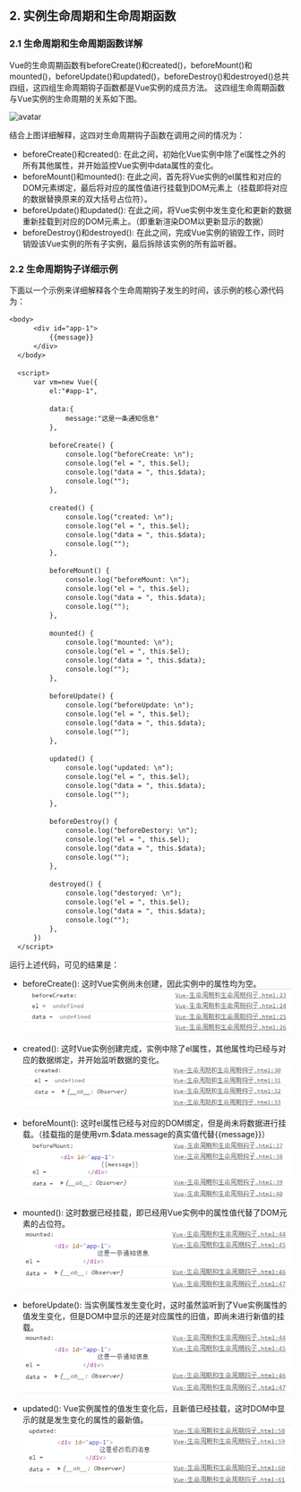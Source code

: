   ## 2. 实例生命周期和生命周期函数
  
  ### 2.1 生命周期和生命周期函数详解
  Vue的生命周期函数有beforeCreate()和created()，beforeMount()和mounted()，beforeUpdate()和updated()，beforeDestroy()和destroyed()总共四组，这四组生命周期钩子函数都是Vue实例的成员方法。
  这四组生命周期函数与Vue实例的生命周期的关系如下图。
  
  ![avatar](https://cn.vuejs.org/images/lifecycle.png)
  
  结合上图详细解释，这四对生命周期钩子函数在调用之间的情况为：
  + beforeCreate()和created(): 在此之间，初始化Vue实例中除了el属性之外的所有其他属性，并开始监控Vue实例中data属性的变化。
  + beforeMount()和mounted(): 在此之间，首先将Vue实例的el属性和对应的DOM元素绑定，最后将对应的属性值进行挂载到DOM元素上（挂载即将对应的数据替换原来的双大括号占位符）。
  + beforeUpdate()和updated(): 在此之间，将Vue实例中发生变化和更新的数据重新挂载到对应的DOM元素上。（即重新渲染DOM以更新显示的数据）
  + beforeDestroy()和destroyed(): 在此之间，完成Vue实例的销毁工作，同时销毁该Vue实例的所有子实例，最后拆除该实例的所有监听器。
  
  
  ### 2.2 生命周期钩子详细示例
  下面以一个示例来详细解释各个生命周期钩子发生的时间，该示例的核心源代码为：
  
  ```
  <body>
        <div id="app-1">
            {{message}}
        </div>
    </body>

    <script>
        var vm=new Vue({
            el:"#app-1",

            data:{
                message:"这是一条通知信息"
            },

            beforeCreate() {
                console.log("beforeCreate: \n");
                console.log("el = ", this.$el);
                console.log("data = ", this.$data);
                console.log("");
            },

            created() {
                console.log("created: \n");
                console.log("el = ", this.$el);
                console.log("data = ", this.$data);
                console.log("");
            },

            beforeMount() {
                console.log("beforeMount: \n");
                console.log("el = ", this.$el);
                console.log("data = ", this.$data);
                console.log("");
            },

            mounted() {
                console.log("mounted: \n");
                console.log("el = ", this.$el);
                console.log("data = ", this.$data);
                console.log("");
            },

            beforeUpdate() {
                console.log("beforeUpdate: \n");
                console.log("el = ", this.$el);
                console.log("data = ", this.$data);
                console.log("");
            },

            updated() {
                console.log("updated: \n");
                console.log("el = ", this.$el);
                console.log("data = ", this.$data);
                console.log("");
            },

            beforeDestroy() {
                console.log("beforeDestory: \n");
                console.log("el = ", this.$el);
                console.log("data = ", this.$data);
                console.log("");
            },

            destroyed() {
                console.log("destoryed: \n");
                console.log("el = ", this.$el);
                console.log("data = ", this.$data);
                console.log("");
            },
        })
    </script>
  ```
  
  运行上述代码，可见的结果是：
  
  + beforeCreate(): 这时Vue实例尚未创建，因此实例中的属性均为空。
  ![avatar](https://raw.githubusercontent.com/Happyxianyueveryday/vue-learning/master/Part%202%EF%BC%9AVue%E5%AE%9E%E4%BE%8B/2.%20%E5%AE%9E%E4%BE%8B%E7%94%9F%E5%91%BD%E5%91%A8%E6%9C%9F%E4%B8%8E%E7%94%9F%E5%91%BD%E5%91%A8%E6%9C%9F%E5%87%BD%E6%95%B0/%E6%88%AA%E5%9B%BE%E6%96%87%E4%BB%B6/QQ%E6%88%AA%E5%9B%BE20190719234022.png)
  
  + created(): 这时Vue实例创建完成，实例中除了el属性，其他属性均已经与对应的数据绑定，并开始监听数据的变化。
  ![avatar](https://raw.githubusercontent.com/Happyxianyueveryday/vue-learning/master/Part%202%EF%BC%9AVue%E5%AE%9E%E4%BE%8B/2.%20%E5%AE%9E%E4%BE%8B%E7%94%9F%E5%91%BD%E5%91%A8%E6%9C%9F%E4%B8%8E%E7%94%9F%E5%91%BD%E5%91%A8%E6%9C%9F%E5%87%BD%E6%95%B0/%E6%88%AA%E5%9B%BE%E6%96%87%E4%BB%B6/QQ%E6%88%AA%E5%9B%BE20190719234034.png)
  
  + beforeMount(): 这时el属性已经与对应的DOM绑定，但是尚未将数据进行挂载。（挂载指的是使用vm.$data.message的真实值代替{{message}}）
  ![avatar](https://raw.githubusercontent.com/Happyxianyueveryday/vue-learning/master/Part%202%EF%BC%9AVue%E5%AE%9E%E4%BE%8B/2.%20%E5%AE%9E%E4%BE%8B%E7%94%9F%E5%91%BD%E5%91%A8%E6%9C%9F%E4%B8%8E%E7%94%9F%E5%91%BD%E5%91%A8%E6%9C%9F%E5%87%BD%E6%95%B0/%E6%88%AA%E5%9B%BE%E6%96%87%E4%BB%B6/QQ%E6%88%AA%E5%9B%BE20190719234047.png)
  
  + mounted(): 这时数据已经挂载，即已经用Vue实例中的属性值代替了DOM元素的占位符。
   ![avatar](https://raw.githubusercontent.com/Happyxianyueveryday/vue-learning/master/Part%202%EF%BC%9AVue%E5%AE%9E%E4%BE%8B/2.%20%E5%AE%9E%E4%BE%8B%E7%94%9F%E5%91%BD%E5%91%A8%E6%9C%9F%E4%B8%8E%E7%94%9F%E5%91%BD%E5%91%A8%E6%9C%9F%E5%87%BD%E6%95%B0/%E6%88%AA%E5%9B%BE%E6%96%87%E4%BB%B6/QQ%E6%88%AA%E5%9B%BE20190719234103.png)
  
  + beforeUpdate(): 当实例属性发生变化时，这时虽然监听到了Vue实例属性的值发生变化，但是DOM中显示的还是对应属性的旧值，即尚未进行新值的挂载。
   ![avatar](https://raw.githubusercontent.com/Happyxianyueveryday/vue-learning/master/Part%202%EF%BC%9AVue%E5%AE%9E%E4%BE%8B/2.%20%E5%AE%9E%E4%BE%8B%E7%94%9F%E5%91%BD%E5%91%A8%E6%9C%9F%E4%B8%8E%E7%94%9F%E5%91%BD%E5%91%A8%E6%9C%9F%E5%87%BD%E6%95%B0/%E6%88%AA%E5%9B%BE%E6%96%87%E4%BB%B6/QQ%E6%88%AA%E5%9B%BE20190719234103.png)
  
  + updated(): Vue实例属性的值发生变化后，且新值已经挂载，这时DOM中显示的就是发生变化的属性的最新值。
   ![avatar](https://raw.githubusercontent.com/Happyxianyueveryday/vue-learning/master/Part%202%EF%BC%9AVue%E5%AE%9E%E4%BE%8B/2.%20%E5%AE%9E%E4%BE%8B%E7%94%9F%E5%91%BD%E5%91%A8%E6%9C%9F%E4%B8%8E%E7%94%9F%E5%91%BD%E5%91%A8%E6%9C%9F%E5%87%BD%E6%95%B0/%E6%88%AA%E5%9B%BE%E6%96%87%E4%BB%B6/QQ%E6%88%AA%E5%9B%BE20190719234158.png)
   
  
  
  
  
  
  
  
